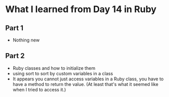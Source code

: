 # What I learned from Day 14 in Ruby
## Part 1
- Nothing new

## Part 2
- Ruby classes and how to initialize them
- using sort to sort by custom variables in a class
- It appears you cannot just access variables in a Ruby class, you have to have a method to return the value. (At least that's what it seemed like when I tried to access it.)